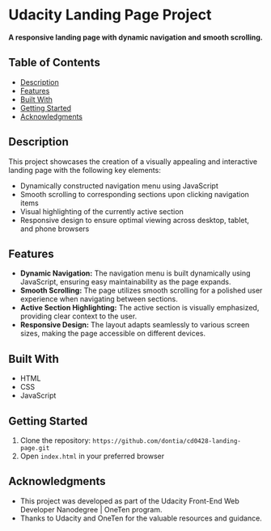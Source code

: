 # Udacity Landing Page Project

**A responsive landing page with dynamic navigation and smooth scrolling.**

## Table of Contents

- [Description](#description)
- [Features](#features)
- [Built With](#built-with)
- [Getting Started](#getting-started)
- [Acknowledgments](#acknowledgments)

## Description

This project showcases the creation of a visually appealing and interactive landing page with the following key elements:

- Dynamically constructed navigation menu using JavaScript
- Smooth scrolling to corresponding sections upon clicking navigation items
- Visual highlighting of the currently active section
- Responsive design to ensure optimal viewing across desktop, tablet, and phone browsers

## Features

- **Dynamic Navigation:** The navigation menu is built dynamically using JavaScript, ensuring easy maintainability as the page expands.
- **Smooth Scrolling:** The page utilizes smooth scrolling for a polished user experience when navigating between sections.
- **Active Section Highlighting:** The active section is visually emphasized, providing clear context to the user.
- **Responsive Design:** The layout adapts seamlessly to various screen sizes, making the page accessible on different devices.

## Built With

- HTML
- CSS
- JavaScript

## Getting Started

1. Clone the repository: `https://github.com/dontia/cd0428-landing-page.git`
2. Open `index.html` in your preferred browser

## Acknowledgments

- This project was developed as part of the Udacity Front-End Web Developer Nanodegree | OneTen program.
- Thanks to Udacity and OneTen for the valuable resources and guidance.
